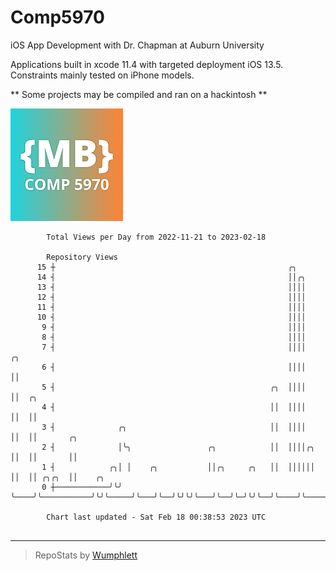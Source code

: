 # Comp5970
iOS App Development with Dr. Chapman at Auburn University

Applications built in xcode 11.4 with targeted deployment iOS 13.5.
Constraints mainly tested on iPhone models.

** Some projects may be compiled and ran on a hackintosh **

![App Icon](https://github.com/MatthewBentz/Comp5970/blob/master/Assignment1a-mlb0119/Assignment1a-mlb0119/Assets.xcassets/AppIcon.appiconset/180.png)

```
        Total Views per Day from 2022-11-21 to 2023-02-18

        Repository Views
      15 ┼                                                    ╭╮
      14 ┤                                                    ││╭╮
      13 ┤                                                    ││││
      12 ┤                                                    ││││
      11 ┤                                                    ││││
      10 ┤                                                    ││││
       9 ┤                                                    ││││
       8 ┤                                                    ││││
       7 ┤                                                    ││││     ╭╮
       6 ┤                                                    ││││     ││
       5 ┤                                                ╭╮  ││││     ││  ╭╮
       4 ┤                                                ││  ││││     ││  ││
       3 ┤              ╭╮                                ││  ││││     ││  ││       ╭╮
       2 ┤              │╰╮                 ╭╮            ││  ││││╭╮   ││  ││       ││
       1 ┤            ╭╮│ │    ╭╮           ││╭╮     ╭╮   ││  ││││││   ││  ││ ╭╮╭╮  ││    ╭╮
       0 ┼────────────╯╰╯ ╰────╯╰───────────╯╰╯╰─────╯╰───╯╰──╯╰╯╰╯╰───╯╰──╯╰─╯╰╯╰──╯╰────╯╰───────

        Chart last updated - Sat Feb 18 00:38:53 2023 UTC
        
```

---

> RepoStats by [Wumphlett](https://github.com/Wumphlett)

